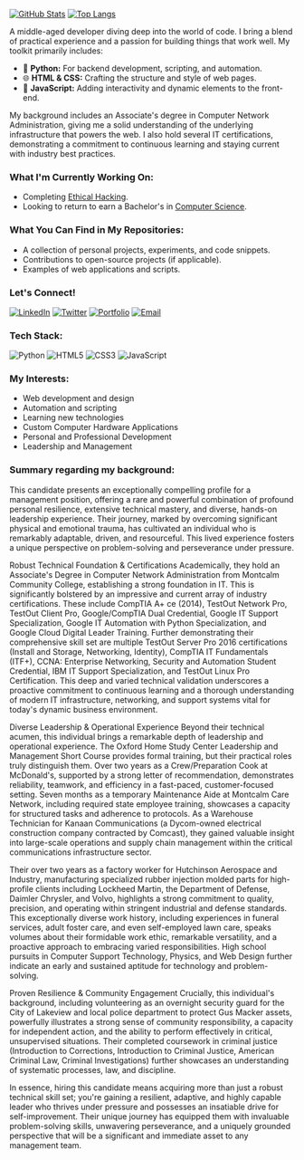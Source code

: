 [![GitHub Stats](https://github-readme-stats.vercel.app/api?username=mmangus1&show_icons=true&theme=dracula)](https://github.com/mmangus1)
[![Top Langs](https://github-readme-stats.vercel.app/api/top-langs/?username=mmangus1&layout=compact&theme=dracula)](https://github.com/mmangus1)

A middle-aged developer diving deep into the world of code. I bring a blend of practical experience and a passion for building things that work well. My toolkit primarily includes:

- 🐍 **Python:** For backend development, scripting, and automation.
- 🌐 **HTML & CSS:** Crafting the structure and style of web pages.
- 📜 **JavaScript:** Adding interactivity and dynamic elements to the front-end.

My background includes an Associate's degree in Computer Network Administration, giving me a solid understanding of the underlying infrastructure that powers the web. I also hold several IT certifications, demonstrating a commitment to continuous learning and staying current with industry best practices.

### What I'm Currently Working On:

- Completing [Ethical Hacking](https://www.netacad.com/courses/ethical-hacker?courseLang=en-US).
- Looking to return to earn a Bachelor's in [Computer Science](https://www.uopeople.edu/programs/online-bachelors/computer-science/).

### What You Can Find in My Repositories:

- A collection of personal projects, experiments, and code snippets.
- Contributions to open-source projects (if applicable).
- Examples of web applications and scripts.

### Let's Connect!

[![LinkedIn](https://img.shields.io/badge/-LinkedIn-%230077B5?style=for-the-badge&logo=linkedin&logoColor=white)](https://www.linkedin.com/in/matthewpmangus/)
[![Twitter](https://img.shields.io/badge/-Twitter-%231DA1F2?style=for-the-badge&logo=twitter&logoColor=white)](https://x.com/MtthwMngs)
[![Portfolio](https://img.shields.io/badge/-Portfolio-%23000000?style=for-the-badge&logo=globe&logoColor=white)](https://mmangus1.github.io/)
[![Email](https://img.shields.io/badge/-Email-%23EA4335?style=for-the-badge&logo=gmail&logoColor=white)](mailto:mtthwmngs@gmail.com)

### Tech Stack:

![Python](https://img.shields.io/badge/Python-3776AB?style=for-the-badge&logo=python&logoColor=white)
![HTML5](https://img.shields.io/badge/HTML5-E34F26?style=for-the-badge&logo=html5&logoColor=white)
![CSS3](https://img.shields.io/badge/CSS3-1572B6?style=for-the-badge&logo=css3&logoColor=white)
![JavaScript](https://img.shields.io/badge/JavaScript-F7DF1E?style=for-the-badge&logo=javascript&logoColor=black)
### My Interests:

- Web development and design
- Automation and scripting
- Learning new technologies
- Custom Computer Hardware Applications
- Personal and Professional Development
- Leadership and Management

### Summary regarding my background:

This candidate presents an exceptionally compelling profile for a management position, offering a rare and powerful combination of profound personal resilience, extensive technical mastery, and diverse, hands-on leadership experience. Their journey, marked by overcoming significant physical and emotional trauma, has cultivated an individual who is remarkably adaptable, driven, and resourceful. This lived experience fosters a unique perspective on problem-solving and perseverance under pressure.

Robust Technical Foundation & Certifications
Academically, they hold an Associate's Degree in Computer Network Administration from Montcalm Community College, establishing a strong foundation in IT. This is significantly bolstered by an impressive and current array of industry certifications. These include CompTIA A+ ce (2014), TestOut Network Pro, TestOut Client Pro, Google/CompTIA Dual Credential, Google IT Support Specialization, Google IT Automation with Python Specialization, and Google Cloud Digital Leader Training. Further demonstrating their comprehensive skill set are multiple TestOut Server Pro 2016 certifications (Install and Storage, Networking, Identity), CompTIA IT Fundamentals (ITF+), CCNA: Enterprise Networking, Security and Automation Student Credential, IBM IT Support Specialization, and TestOut Linux Pro Certification. This deep and varied technical validation underscores a proactive commitment to continuous learning and a thorough understanding of modern IT infrastructure, networking, and support systems vital for today's dynamic business environment.

Diverse Leadership & Operational Experience
Beyond their technical acumen, this individual brings a remarkable depth of leadership and operational experience. The Oxford Home Study Center Leadership and Management Short Course provides formal training, but their practical roles truly distinguish them. Over two years as a Crew/Preparation Cook at McDonald's, supported by a strong letter of recommendation, demonstrates reliability, teamwork, and efficiency in a fast-paced, customer-focused setting. Seven months as a temporary Maintenance Aide at Montcalm Care Network, including required state employee training, showcases a capacity for structured tasks and adherence to protocols. As a Warehouse Technician for Kanaan Communications (a Dycom-owned electrical construction company contracted by Comcast), they gained valuable insight into large-scale operations and supply chain management within the critical communications infrastructure sector.

Their over two years as a factory worker for Hutchinson Aerospace and Industry, manufacturing specialized rubber injection molded parts for high-profile clients including Lockheed Martin, the Department of Defense, Daimler Chrysler, and Volvo, highlights a strong commitment to quality, precision, and operating within stringent industrial and defense standards. This exceptionally diverse work history, including experiences in funeral services, adult foster care, and even self-employed lawn care, speaks volumes about their formidable work ethic, remarkable versatility, and a proactive approach to embracing varied responsibilities. High school pursuits in Computer Support Technology, Physics, and Web Design further indicate an early and sustained aptitude for technology and problem-solving.

Proven Resilience & Community Engagement
Crucially, this individual's background, including volunteering as an overnight security guard for the City of Lakeview and local police department to protect Gus Macker assets, powerfully illustrates a strong sense of community responsibility, a capacity for independent action, and the ability to perform effectively in critical, unsupervised situations. Their completed coursework in criminal justice (Introduction to Corrections, Introduction to Criminal Justice, American Criminal Law, Criminal Investigations) further showcases an understanding of systematic processes, law, and discipline.

In essence, hiring this candidate means acquiring more than just a robust technical skill set; you're gaining a resilient, adaptive, and highly capable leader who thrives under pressure and possesses an insatiable drive for self-improvement. Their unique journey has equipped them with invaluable problem-solving skills, unwavering perseverance, and a uniquely grounded perspective that will be a significant and immediate asset to any management team.
